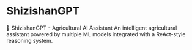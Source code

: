 # ShizishanGPT
🌾 ShizishanGPT - Agricultural AI Assistant  An intelligent agricultural assistant powered by multiple ML models integrated with a ReAct-style reasoning system.
